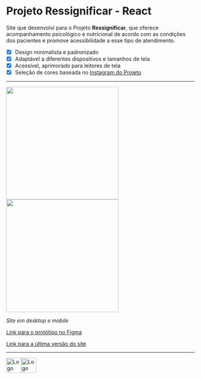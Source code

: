 # Projeto Ressignificar - React


Site que desenvolvi para o Projeto **Ressignificar**, que oferece acompanhamento psicológico e nutricional de acordo com as condições dos pacientes e promove acessibilidade a esse tipo de atendimento.
 
 - [x] Design minimalista e padronizado
 - [x] Adaptável a diferentes dispositivos e tamanhos de tela
 - [x] Acessível, aprimorado para leitores de tela
 - [x] Seleção de cores baseada no <a href="https://www.instagram.com/pro.ressignificar/"> Instagram do Projeto</a>

---
<img height="300px" src="https://drive.google.com/uc?export=view&id=1aZ0vvAlwrlu-RHXE3L8SMhcWvXBmROHW"> <img height="300px" src="https://drive.google.com/uc?export=view&id=19WREEEqckqHrKlgM8xmq-QVLo92tUwac"> 

*Site em desktop e mobile* 
<p><a href="https://www.figma.com/file/0UKoomO34OVNObpaVJAH8E/Projeto-Ressignificar?type=design&node-id=0%3A1&mode=design&t=gciR3olmM6QMiwL6-1">Link para o protótipo no Figma</a></p>
<p><a href="https://ressignificar.vercel.app/">Link para a última versão do site</a></p>
 
 ---
<img alt="Logo do React" width="40" height="40" src="https://cdn.jsdelivr.net/gh/devicons/devicon/icons/react/react-original-wordmark.svg" /><img alt="Logo do Bootstrap" width="40" height="40" src="https://cdn.jsdelivr.net/gh/devicons/devicon/icons/bootstrap/bootstrap-original-wordmark.svg" />
